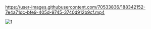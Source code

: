 

https://user-images.githubusercontent.com/70533836/188342152-7e4a71dc-bfe9-405d-9745-3740d912b9cf.mp4


![1](https://user-images.githubusercontent.com/70533836/188343002-21844df5-ef8f-4f2d-a1fb-dd5b8cae11be.png)
